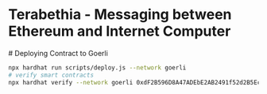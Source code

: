 # Terabethia - Messaging between Ethereum and Internet Computer

# Deploying Contract to Goerli

```sh
npx hardhat run scripts/deploy.js --network goerli
# verify smart contracts
npx hardhat verify --network goerli 0xdF2B596D8A47ADEbE2AB2491f52d2B5Ec32f80e0 0x9f13B304E687fD1d78D8C8631CD0767DEeeFca50`
```